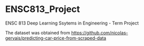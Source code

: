 # ENSC813_Project
ENSC 813 Deep Learning Ssytems in Engineering - Term Project

The dataset was obtained from https://github.com/nicolas-gervais/predicting-car-price-from-scraped-data
